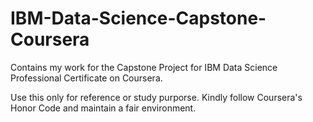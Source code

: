 # IBM-Data-Science-Capstone-Coursera
Contains my work for the Capstone Project for IBM Data Science Professional Certificate on Coursera.

Use this only for reference or study purporse. Kindly follow Coursera's Honor Code and maintain a fair environment. 

